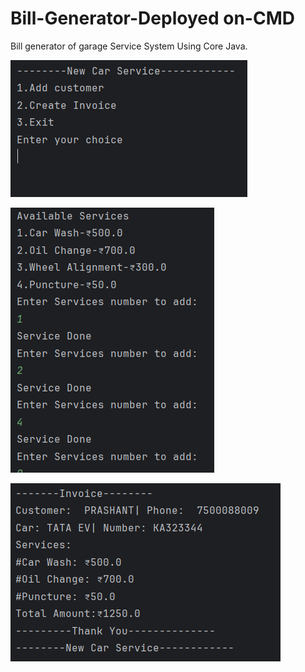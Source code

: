 # Bill-Generator-Deployed on-CMD
Bill generator of garage Service System Using Core Java.

![Image Alt](https://github.com/prashant-001-maurya/Bill-Generator-Using-CMD/blob/main/images/Screenshot%202025-07-20%20181856.png?raw=true)

![Image Alt](https://github.com/prashant-001-maurya/Bill-Generator-Using-CMD/blob/main/images/Screenshot%202025-07-20%20182031.png?raw=true)

![Image Alt](https://github.com/prashant-001-maurya/Bill-Generator-Using-CMD/blob/main/images/Screenshot%202025-07-20%20182043.png?raw=true)
 
